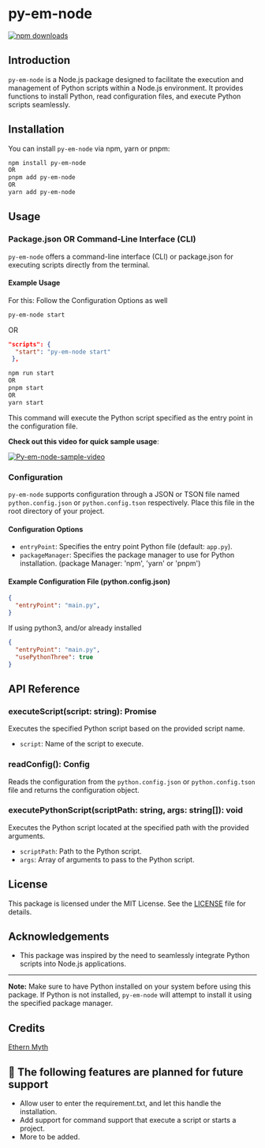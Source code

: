 # py-em-node

[![npm downloads](https://img.shields.io/npm/dm/py-em-node)](https://www.npmjs.com/package/py-em-node)

## Introduction

`py-em-node` is a Node.js package designed to facilitate the execution and management of Python scripts within a Node.js environment. It provides functions to install Python, read configuration files, and execute Python scripts seamlessly.

## Installation

You can install `py-em-node` via npm, yarn or pnpm:

```bash
npm install py-em-node
OR
pnpm add py-em-node
OR
yarn add py-em-node
```

## Usage

### Package.json OR Command-Line Interface (CLI)

`py-em-node` offers a command-line interface (CLI) or package.json for executing scripts directly from the terminal.

#### Example Usage

For this: Follow the Configuration Options as well

```bash
py-em-node start
```

OR

```json
"scripts": {
  "start": "py-em-node start"
 },
```

```bash
npm run start
OR
pnpm start
OR
yarn start
```

This command will execute the Python script specified as the entry point in the configuration file.

**Check out this video for quick sample usage**:

[![Py-em-node-sample-video](https://img.youtube.com/vi/ByRaGhVCKPQ/0.jpg)](https://www.youtube.com/watch?v=ByRaGhVCKPQ)

### Configuration

`py-em-node` supports configuration through a JSON or TSON file named `python.config.json` or `python.config.tson` respectively. Place this file in the root directory of your project.

#### Configuration Options

- `entryPoint`: Specifies the entry point Python file (default: `app.py`).
- `packageManager`: Specifies the package manager to use for Python installation. (package Manager: 'npm', 'yarn' or 'pnpm')

#### Example Configuration File (python.config.json)

```json
{
  "entryPoint": "main.py",
}
```

If using python3, and/or already installed

```json
{
  "entryPoint": "main.py",
  "usePythonThree": true
}
```

## API Reference

### executeScript(script: string): Promise<void>

Executes the specified Python script based on the provided script name.

- `script`: Name of the script to execute.

### readConfig(): Config

Reads the configuration from the `python.config.json` or `python.config.tson` file and returns the configuration object.

### executePythonScript(scriptPath: string, args: string[]): void

Executes the Python script located at the specified path with the provided arguments.

- `scriptPath`: Path to the Python script.
- `args`: Array of arguments to pass to the Python script.

## License

This package is licensed under the MIT License. See the [LICENSE](./LICENSE) file for details.

## Acknowledgements

- This package was inspired by the need to seamlessly integrate Python scripts into Node.js applications.

---

**Note:** Make sure to have Python installed on your system before using this package. If Python is not installed, `py-em-node` will attempt to install it using the specified package manager.

## Credits

[Ethern Myth](https://github.com/ethern-myth)

## 🎯 The following features are planned for future support

- Allow user to enter the requirement.txt, and let this handle the installation.
- Add support for command support that execute a script or starts a project.
- More to be added.
  
